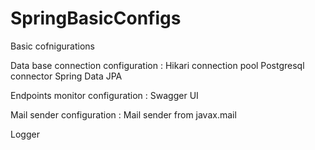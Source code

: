 # SpringBasicConfigs
Basic cofnigurations

Data base connection configuration :
	Hikari connection pool 
  	Postgresql connector
	Spring Data JPA

Endpoints monitor configuration : 
	Swagger UI
	
Mail sender configuration : 
	Mail sender from javax.mail
	
Logger 
